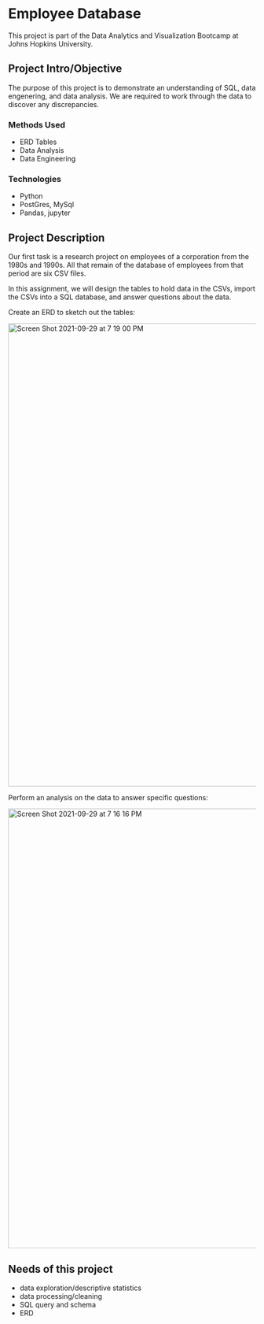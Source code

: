 # Employee Database
This project is part of the Data Analytics and Visualization Bootcamp at Johns Hopkins University. 

## Project Intro/Objective
The purpose of this project is to demonstrate an understanding of SQL, data engenering, and data analysis. We are required to work through the data to discover any discrepancies. 

### Methods Used
* ERD Tables
* Data Analysis
* Data Engineering

### Technologies 
* Python
* PostGres, MySql
* Pandas, jupyter


## Project Description
Our first task is a research project on employees of a corporation from the 1980s and 1990s. All that remain of the database of employees from that period are six CSV files.

In this assignment, we will design the tables to hold data in the CSVs, import the CSVs into a SQL database, and answer questions about the data. 

Create an ERD to sketch out the tables:

<img width="941" alt="Screen Shot 2021-09-29 at 7 19 00 PM" src="https://user-images.githubusercontent.com/72839825/135361553-0c6ddb1a-eade-4b0c-82e0-7b707c2196f6.png">


Perform an analysis on the data to answer specific questions: 

<img width="893" alt="Screen Shot 2021-09-29 at 7 16 16 PM" src="https://user-images.githubusercontent.com/72839825/135361587-9b23aa4a-1692-4d14-ba58-05dbe7a09b14.png">

## Needs of this project

- data exploration/descriptive statistics
- data processing/cleaning
- SQL query and schema 
- ERD

